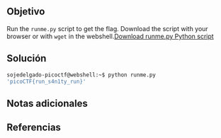 ## Objetivo
Run the `runme.py` script to get the flag. Download the script with your browser or with `wget` in the webshell.[Download runme.py Python script](https://artifacts.picoctf.net/c/34/runme.py)

## Solución

```bash
sojedelgado-picoctf@webshell:~$ python runme.py 
'picoCTF{run_s4n1ty_run}'
```

## Notas adicionales

## Referencias